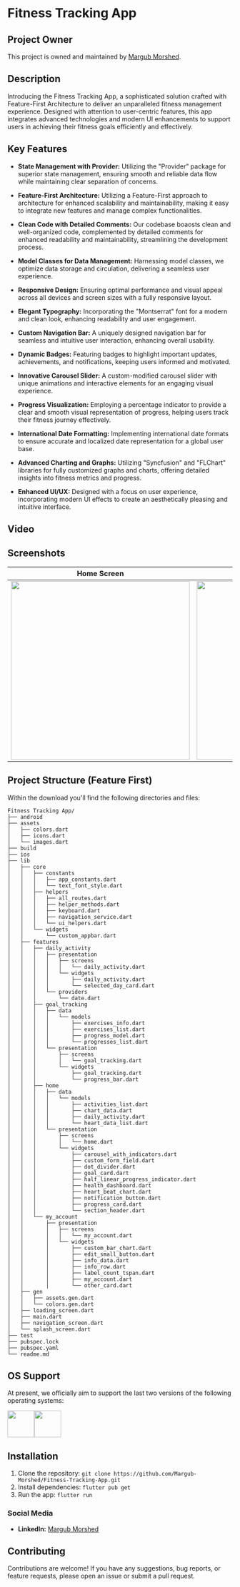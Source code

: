 # Fitness Tracking App

## Project Owner
This project is owned and maintained by [Margub Morshed](https://www.linkedin.com/in/morshed-raian-khan-%F0%9F%87%A7%F0%9F%87%A9-b0199021a/).

## Description
Introducing the Fitness Tracking App, a sophisticated solution crafted with Feature-First Architecture to deliver an unparalleled fitness management experience. Designed with attention to user-centric features, this app integrates advanced technologies and modern UI enhancements to support users in achieving their fitness goals efficiently and effectively.

## Key Features
- **State Management with Provider:** Utilizing the "Provider" package for superior state management, ensuring smooth and reliable data flow while maintaining clear separation of concerns.

- **Feature-First Architecture:** Utilizing a Feature-First approach to architecture for enhanced scalability and maintainability, making it easy to integrate new features and manage complex functionalities.

- **Clean Code with Detailed Comments:** Our codebase boaosts clean and well-organized code, complemented by detailed comments for enhanced readability and maintainability, streamlining the development process.

- **Model Classes for Data Management:** Harnessing model classes, we optimize data storage and circulation, delivering a seamless user experience.

- **Responsive Design:** Ensuring optimal performance and visual appeal across all devices and screen sizes with a fully responsive layout.

- **Elegant Typography:** Incorporating the "Montserrat" font for a modern and clean look, enhancing readability and user engagement.

- **Custom Navigation Bar:** A uniquely designed navigation bar for seamless and intuitive user interaction, enhancing overall usability.

- **Dynamic Badges:** Featuring badges to highlight important updates, achievements, and notifications, keeping users informed and motivated.

- **Innovative Carousel Slider:** A custom-modified carousel slider with unique animations and interactive elements for an engaging visual experience.

- **Progress Visualization:** Employing a percentage indicator to provide a clear and smooth visual representation of progress, helping users track their fitness journey effectively.

- **International Date Formatting:** Implementing international date formats to ensure accurate and localized date representation for a global user base.

- **Advanced Charting and Graphs:** Utilizing "Syncfusion" and "FLChart" libraries for fully customized graphs and charts, offering detailed insights into fitness metrics and progress.

- **Enhanced UI/UX:** Designed with a focus on user experience, incorporating modern UI effects to create an aesthetically pleasing and intuitive interface.

## Video

## Screenshots

|                          Home Screen                          |                     Activity Screen                     |                          Statistics Screen                           |                 Profile Screen                 |
|:--------------------------------------------------------------:|:--------------------------------------------------------------:|:--------------------------------------------------------------:|:--------------------------------------------------------------:|
| <img src="assets/home.png" height="400" width="auto"> | <img src="assets/activity.png" height="400" width="auto"> | <img src="assets/statistics.png" height="400" width="auto"> | <img src="assets/profile.png" height="400" width="auto"> |

## Project Structure (Feature First)
Within the download you'll find the following directories and files:

```
Fitness Tracking App/
├── android
├── assets
│   ├── colors.dart
│   ├── icons.dart
│   └── images.dart
├── build
├── ios
├── lib
│   ├── core
│   │   ├── constants
│   │   │   ├── app_constants.dart
│   │   │   └── text_font_style.dart
│   │   ├── helpers
│   │   │   ├── all_routes.dart
│   │   │   ├── helper_methods.dart
│   │   │   ├── keyboard.dart
│   │   │   ├── navigation_service.dart
│   │   │   └── ui_helpers.dart
│   │   └── widgets
│   │       └── custom_appbar.dart
│   ├── features
│   │   ├── daily_activity
│   │   │   ├── presentation
│   │   │   │   ├── screens
│   │   │   │   │   └── daily_activity.dart
│   │   │   │   └── widgets
│   │   │   │       ├── daily_activity.dart
│   │   │   │       └── selected_day_card.dart
│   │   │   └── providers
│   │   │       └── date.dart
│   │   ├── goal_tracking
│   │   │   ├── data
│   │   │   │   └── models
│   │   │   │       ├── exercises_info.dart
│   │   │   │       ├── exercises_list.dart
│   │   │   │       ├── progress_model.dart
│   │   │   │       └── progresses_list.dart
│   │   │   └── presentation
│   │   │       ├── screens
│   │   │       │   └── goal_tracking.dart
│   │   │       └── widgets
│   │   │           ├── goal_tracking.dart
│   │   │           └── progress_bar.dart
│   │   ├── home
│   │   │   ├── data
│   │   │   │   └── models
│   │   │   │       ├── activities_list.dart
│   │   │   │       ├── chart_data.dart
│   │   │   │       ├── daily_activity.dart
│   │   │   │       └── heart_data_list.dart
│   │   │   └── presentation
│   │   │       ├── screens
│   │   │       │   └── home.dart
│   │   │       └── widgets
│   │   │           ├── carousel_with_indicators.dart
│   │   │           ├── custom_form_field.dart
│   │   │           ├── dot_divider.dart
│   │   │           ├── goal_card.dart
│   │   │           ├── half_linear_progress_indicator.dart
│   │   │           ├── health_dashboard.dart
│   │   │           ├── heart_beat_chart.dart
│   │   │           ├── notification_button.dart
│   │   │           ├── progress_card.dart
│   │   │           └── section_header.dart
│   │   └── my_account
│   │       ├── presentation
│   │       │   ├── screens
│   │       │   │   └── my_account.dart
│   │       │   └── widgets
│   │       │       ├── custom_bar_chart.dart
│   │       │       ├── edit_small_button.dart
│   │       │       ├── info_data.dart
│   │       │       ├── info_row.dart
│   │       │       ├── label_count_tspan.dart
│   │       │       ├── my_account.dart
│   │       │       └── other_card.dart
│   ├── gen
│   │   ├── assets.gen.dart
│   │   └── colors.gen.dart
│   ├── loading_screen.dart
│   ├── main.dart
│   ├── navigation_screen.dart
│   └── splash_screen.dart
├── test
├── pubspec.lock
├── pubspec.yaml
└── readme.md
```

## OS Support

At present, we officially aim to support the last two versions of the following operating systems:

[<img src="https://raw.githubusercontent.com/creativetimofficial/ct-material-kit-pro-react-native/master/assets/android-logo.png" width="60" height="60" />](https://www.creative-tim.com/product/now-ui-pro-react-native)[<img src="https://raw.githubusercontent.com/creativetimofficial/ct-material-kit-pro-react-native/master/assets/apple-logo.png" width="60" height="60" />](https://www.creative-tim.com/product/now-ui-pro-react-native)

## Installation
1. Clone the repository: `git clone https://github.com/Margub-Morshed/Fitness-Tracking-App.git`
2. Install dependencies: `flutter pub get`
3. Run the app: `flutter run`

### Social Media

- **LinkedIn:** [Margub Morshed](https://www.linkedin.com/in/morshed-raian-khan-%F0%9F%87%A7%F0%9F%87%A9-b0199021a/)


## Contributing
Contributions are welcome! If you have any suggestions, bug reports, or feature requests, please open an issue or submit a pull request.